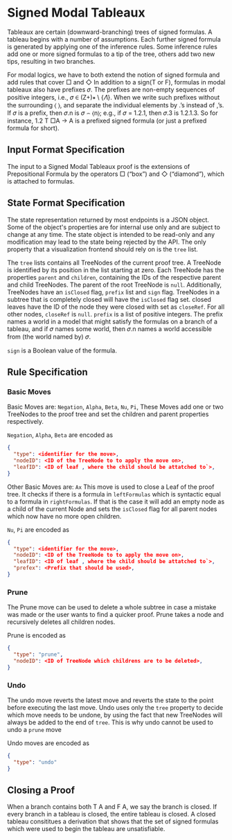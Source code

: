 # Signed Modal Tableaux

Tableaux are certain (downward-branching) trees of signed formulas. 
A tableau begins with a number of assumptions. Each further signed formula is generated by applying one of the inference rules.
Some inference rules add one or more signed formulas to a tip of the tree, others add two new tips, resulting in two branches.

For modal logics, we have to both extend the notion of signed formula and add rules that cover □ and ◇ In addition to a sign(T or F), formulas in modal tableaux also have prefixes 𝜎. The prefixes are non-empty sequences of positive integers, i.e., 𝜎 ∈ (Z+)∗ \ {𝛬}. When we write such prefixes without the surrounding ⟨ ⟩, and separate the individual elements by .’s instead of ,’s. If 𝜎 is a prefix, then 𝜎.n is 𝜎 ⌢ ⟨n⟩; e.g., if 𝜎 = 1.2.1, then 𝜎.3 is 1.2.1.3. So for instance,
1.2 T □A → A
is a prefixed signed formula (or just a prefixed formula for short).
## Input Format Specification
The input to a Signed Modal Tableaux proof is the extensions of Prepositional Formula by the operators □ (“box”) and ◇ (“diamond”), which is attached to formulas.


## State Format Specification

The state representation returned by most endpoints is a JSON object.
Some of the object's properties are for internal use only and are subject to change at any time.
The state object is intended to be read-only and any modification may lead to the state being rejected by the API.
The only property that a visualization frontend should rely on is the `tree` list.

The `tree` lists contains all TreeNodes of the current proof tree.
A TreeNode is identified by its position in the list starting at zero.
Each TreeNode has the properties `parent` and `children`, containing the IDs of the respective parent and child TreeNodes.
The parent of the root TreeNode is `null`. Additionally, TreeNodes have an `isClosed` flag, `prefix` list and `sign` flag.
TreeNodes in a subtree that is completely closed will have the `isClosed` flag set.
closed leaves have the ID of the node they were closed with set as `closeRef`.
For all other nodes, `closeRef` is `null`.
`prefix` is a list of positive integers. The prefix names a world in a model that might satisfy the formulas on a branch of a tableau, and if 𝜎 names some world, then 𝜎.n names a world accessible from (the world named by) 𝜎.

`sign` is a Boolean value of the formula. 

## Rule Specification

### Basic Moves

Basic Moves are: `Negation`, `Alpha`, `Beta`, `Nu`, `Pi`, 
These Moves add one or two TreeNodes to the proof tree and set the children and parent properties respectively. 

`Negation`, `Alpha`, `Beta` are encoded as 
```json
{
  "type": <identifier for the move>, 
  "nodeID": <ID of the TreeNode to to apply the move on>, 
  "leafID": <ID of leaf , where the child should be attatched to`>, 
}
```

Other Basic Moves are: `Ax`
This move is used to close a Leaf of the proof tree. It checks if there is a formula in `leftFormulas` which is syntactic equal to a formula in `rightFormulas`. If that is the case it will add an empty node as a child of the current Node and sets the `isClosed` flag for all parent nodes which now have no more open children.

`Nu`, `Pi` are encoded as 
```json
{
  "type": <identifier for the move>, 
  "nodeID": <ID of the TreeNode to to apply the move on>, 
  "leafID": <ID of leaf , where the child should be attatched to`>,
  "prefex": <Prefix that should be used>, 
}
```

### Prune

The Prune move can be used to delete a whole subtree in case a mistake was made or the user wants to find a quicker proof.
Prune takes a node and recursively deletes all children nodes.

Prune is encoded as 
```json
{
  "type": "prune", 
  "nodeID": <ID of TreeNode which childrens are to be deleted>, 
}
```

### Undo

The undo move reverts the latest move and reverts the state to the point before executing the last move.
Undo uses only the `tree` property to decide which move needs to be undone, by using the fact that new TreeNodes will always be added to the end of `tree`. This is why undo cannot be used to undo a `prune` move

Undo moves are encoded as
```json
{
  "type": "undo"
}
```

## Closing a Proof

When a branch contains both T A and F A, we say the branch is closed. 
If every branch in a tableau is closed, the entire tableau is closed.
 A closed tableau consititues a derivation that shows that the set of signed formulas which were used to begin the tableau are unsatisfiable. 
